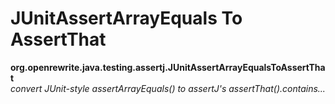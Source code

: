 # JUnitAssertArrayEquals To AssertThat

**org.openrewrite.java.testing.assertj.JUnitAssertArrayEqualsToAssertThat**  
_convert JUnit-style assertArrayEquals\(\) to assertJ's assertThat\(\).contains..._

